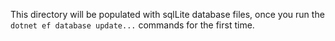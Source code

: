 This directory will be populated with sqlLite database files, once you run the `dotnet ef database update...` commands for the first time.